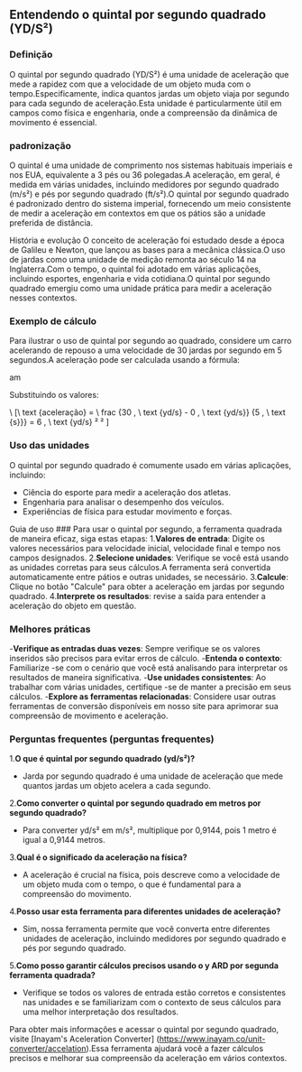 ## Entendendo o quintal por segundo quadrado (YD/S²)

### Definição
O quintal por segundo quadrado (YD/S²) é uma unidade de aceleração que mede a rapidez com que a velocidade de um objeto muda com o tempo.Especificamente, indica quantos jardas um objeto viaja por segundo para cada segundo de aceleração.Esta unidade é particularmente útil em campos como física e engenharia, onde a compreensão da dinâmica de movimento é essencial.

### padronização
O quintal é uma unidade de comprimento nos sistemas habituais imperiais e nos EUA, equivalente a 3 pés ou 36 polegadas.A aceleração, em geral, é medida em várias unidades, incluindo medidores por segundo quadrado (m/s²) e pés por segundo quadrado (ft/s²).O quintal por segundo quadrado é padronizado dentro do sistema imperial, fornecendo um meio consistente de medir a aceleração em contextos em que os pátios são a unidade preferida de distância.

História e evolução
O conceito de aceleração foi estudado desde a época de Galileu e Newton, que lançou as bases para a mecânica clássica.O uso de jardas como uma unidade de medição remonta ao século 14 na Inglaterra.Com o tempo, o quintal foi adotado em várias aplicações, incluindo esportes, engenharia e vida cotidiana.O quintal por segundo quadrado emergiu como uma unidade prática para medir a aceleração nesses contextos.

### Exemplo de cálculo
Para ilustrar o uso de quintal por segundo ao quadrado, considere um carro acelerando de repouso a uma velocidade de 30 jardas por segundo em 5 segundos.A aceleração pode ser calculada usando a fórmula:

am

Substituindo os valores:

\ [\ text {aceleração} = \ frac {30 \, \ text {yd/s} - 0 \, \ text {yd/s}} {5 \, \ text {s}}} = 6 \, \ text {yd/s} ² ² \]

### Uso das unidades
O quintal por segundo quadrado é comumente usado em várias aplicações, incluindo:
- Ciência do esporte para medir a aceleração dos atletas.
- Engenharia para analisar o desempenho dos veículos.
- Experiências de física para estudar movimento e forças.

Guia de uso ###
Para usar o quintal por segundo, a ferramenta quadrada de maneira eficaz, siga estas etapas:
1.**Valores de entrada**: Digite os valores necessários para velocidade inicial, velocidade final e tempo nos campos designados.
2.**Selecione unidades**: Verifique se você está usando as unidades corretas para seus cálculos.A ferramenta será convertida automaticamente entre pátios e outras unidades, se necessário.
3.**Calcule**: Clique no botão "Calcule" para obter a aceleração em jardas por segundo quadrado.
4.**Interprete os resultados**: revise a saída para entender a aceleração do objeto em questão.

### Melhores práticas
-**Verifique as entradas duas vezes**: Sempre verifique se os valores inseridos são precisos para evitar erros de cálculo.
-**Entenda o contexto**: Familiarize -se com o cenário que você está analisando para interpretar os resultados de maneira significativa.
-**Use unidades consistentes**: Ao trabalhar com várias unidades, certifique -se de manter a precisão em seus cálculos.
-**Explore as ferramentas relacionadas**: Considere usar outras ferramentas de conversão disponíveis em nosso site para aprimorar sua compreensão de movimento e aceleração.

### Perguntas frequentes (perguntas frequentes)

1.**O que é quintal por segundo quadrado (yd/s²)?**
- Jarda por segundo quadrado é uma unidade de aceleração que mede quantos jardas um objeto acelera a cada segundo.

2.**Como converter o quintal por segundo quadrado em metros por segundo quadrado?**
- Para converter yd/s² em m/s², multiplique por 0,9144, pois 1 metro é igual a 0,9144 metros.

3.**Qual é o significado da aceleração na física?**
- A aceleração é crucial na física, pois descreve como a velocidade de um objeto muda com o tempo, o que é fundamental para a compreensão do movimento.

4.**Posso usar esta ferramenta para diferentes unidades de aceleração?**
- Sim, nossa ferramenta permite que você converta entre diferentes unidades de aceleração, incluindo medidores por segundo quadrado e pés por segundo quadrado.

5.**Como posso garantir cálculos precisos usando o y ARD por segunda ferramenta quadrada?**
- Verifique se todos os valores de entrada estão corretos e consistentes nas unidades e se familiarizam com o contexto de seus cálculos para uma melhor interpretação dos resultados.

Para obter mais informações e acessar o quintal por segundo quadrado, visite [Inayam's Aceleration Converter] (https://www.inayam.co/unit-converter/accelation).Essa ferramenta ajudará você a fazer cálculos precisos e melhorar sua compreensão da aceleração em vários contextos.